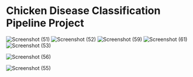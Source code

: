# Chicken Disease Classification Pipeline Project
<!-- ![image](https://github.com/santhoshmlops/DL-ChickenDiseaseClassification/assets/133121635/45191251-6589-401f-8e2c-3ea3ce39d9dd) -->
![Screenshot (51)](https://github.com/santhoshmlops/DL-ChickenDiseaseClassification/assets/133121635/764304a9-dc73-45e7-be28-9dab7e068c01)
![Screenshot (52)](https://github.com/santhoshmlops/DL-ChickenDiseaseClassification/assets/133121635/f004a294-991e-4785-ac18-e51ba31f64c2)
![Screenshot (59)](https://github.com/santhoshmlops/DL-ChickenDiseaseClassification/assets/133121635/bfe032b2-4b35-4693-9527-e8a56913250e)
![Screenshot (61)](https://github.com/santhoshmlops/DL-ChickenDiseaseClassification/assets/133121635/c9581b00-d6d5-46a8-bebf-a4ca6610326e)
![Screenshot (53)](https://github.com/santhoshmlops/DL-ChickenDiseaseClassification/assets/133121635/92ce72a6-2285-4c32-b386-165821bb59f0)


![Screenshot (56)](https://github.com/santhoshmlops/DL-ChickenDiseaseClassification/assets/133121635/b3203399-87e6-4817-92a8-6657db7f988c)
<!-- ![Screenshot (58)](https://github.com/santhoshmlops/DL-ChickenDiseaseClassification/assets/133121635/4aa40be3-076a-450e-a6f9-0509bc3143c0) -->

![Screenshot (55)](https://github.com/santhoshmlops/DL-ChickenDiseaseClassification/assets/133121635/ce29afb1-5271-4300-abb1-769bdf4727fa)
